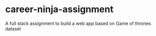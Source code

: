 # career-ninja-assignment
A full stack assignment to build a web app based on Game of thrones dataset
